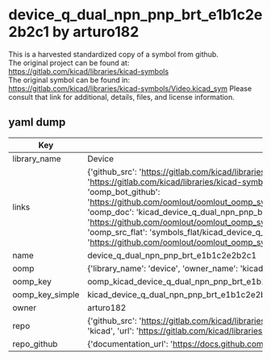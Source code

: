 # device_q_dual_npn_pnp_brt_e1b1c2e2b2c1 by arturo182  
This is a harvested standardized copy of a symbol from github.  
The original project can be found at:  
https://gitlab.com/kicad/libraries/kicad-symbols  
The original symbol can be found in:
https://gitlab.com/kicad/libraries/kicad-symbols/Video.kicad_sym
Please consult that link for additional, details, files, and license information.  
## yaml dump  
| Key | Value |  
| --- | --- |  
| library_name | Device |  
| links | {'github_src': 'https://gitlab.com/kicad/libraries/kicad-symbols/Video.kicad_sym', 'github_src_repo': 'https://gitlab.com/kicad/libraries/kicad-symbols', 'oomp_bot': 'kicad_device_q_dual_npn_pnp_brt_e1b1c2e2b2c1/working', 'oomp_bot_github': 'https://github.com/oomlout/oomlout_oomp_symbol_bot/tree/main/kicad_device_q_dual_npn_pnp_brt_e1b1c2e2b2c1/working', 'oomp_doc': 'kicad_device_q_dual_npn_pnp_brt_e1b1c2e2b2c1/working', 'oomp_doc_github': 'https://github.com/oomlout/oomlout_oomp_symbol_doc/tree/main/kicad_device_q_dual_npn_pnp_brt_e1b1c2e2b2c1/working', 'oomp_src_flat': 'symbols_flat/kicad_device_q_dual_npn_pnp_brt_e1b1c2e2b2c1/working', 'oomp_src_flat_github': 'https://github.com/oomlout/oomlout_oomp_symbol_src/tree/main/kicad_device_q_dual_npn_pnp_brt_e1b1c2e2b2c1/working'} |  
| name | device_q_dual_npn_pnp_brt_e1b1c2e2b2c1 |  
| oomp | {'library_name': 'device', 'owner_name': 'kicad', 'symbol_name': 'device_q_dual_npn_pnp_brt_e1b1c2e2b2c1'} |  
| oomp_key | oomp_kicad_device_q_dual_npn_pnp_brt_e1b1c2e2b2c1 |  
| oomp_key_simple | kicad_device_q_dual_npn_pnp_brt_e1b1c2e2b2c1 |  
| owner | arturo182 |  
| repo | {'github_src': 'https://gitlab.com/kicad/libraries/kicad-symbols/Video.kicad_sym', 'name': 'libraries/kicad-symbols', 'owner': 'kicad', 'url': 'https://gitlab.com/kicad/libraries/kicad-symbols'} |  
| repo_github | {'documentation_url': 'https://docs.github.com/rest/repos/repos#get-a-repository', 'message': 'Not Found'} |  

